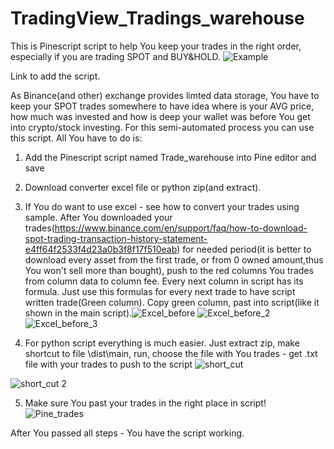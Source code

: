 # TradingView_Tradings_warehouse
This is Pinescript script to help You keep your trades in the right order, especially if you are trading SPOT and BUY&HOLD.
![Example](https://github.com/Arivadis/TradingView_Tradings_warehouse/assets/105313584/73b2a04b-1778-430e-94ed-98576298a527)


Link to add the script.



As Binance(and other) exchange provides limted data storage, You have to keep your SPOT trades somewhere to have idea where is your AVG price,
how much was invested and how is deep your wallet was before You get into crypto/stock investing. For this semi-automated process you can use 
this script.
All You have to do is:
1. Add the Pinescript script named Trade_warehouse into Pine editor and save
2. Download converter excel file or python zip(and extract).
3. If You do want to use excel - see how to convert your trades using sample.
   After You downloaded your trades(https://www.binance.com/en/support/faq/how-to-download-spot-trading-transaction-history-statement-e4ff64f2533f4d23a0b3f8f17f510eab) for needed period(it is better to download every asset from the first trade, or from 0 owned amount,thus You
   won't sell more than bought), push to the red columns You trades from column data to column fee. Every next column in script has its formula.
   Just use this formulas for every next trade to have script written trade(Green column). Copy green column, past into script(like it shown in
   the main script).![Excel_before](https://github.com/Arivadis/TradingView_Tradings_warehouse/assets/105313584/6552afa1-1f8e-4e70-b1c6-ab88f47bdb26)
![Excel_before_2](https://github.com/Arivadis/TradingView_Tradings_warehouse/assets/105313584/7f0f956e-fd76-4c77-a115-2f41553da8fd)
![Excel_before_3](https://github.com/Arivadis/TradingView_Tradings_warehouse/assets/105313584/25c70f26-d900-4ad2-a5a3-b99bfa31ec45)

4. For python script everything is much easier. Just extract zip, make shortcut to file \dist\main, run, choose the file with You trades - get
   .txt file with your trades to push to the script
![short_cut](https://github.com/Arivadis/TradingView_Tradings_warehouse/assets/105313584/0980b3bb-5291-4479-ae8c-ecdc9cd41c11)

![short_cut 2](https://github.com/Arivadis/TradingView_Tradings_warehouse/assets/105313584/8ab11589-eb3b-43f3-accc-08979eb5dafb)


5. Make sure You past your trades in the right place in script!
![Pine_trades](https://github.com/Arivadis/TradingView_Tradings_warehouse/assets/105313584/64c8ef36-bf61-4b46-89da-4e1b16ce1fe3)

After You passed all steps - You have the script working.

 

